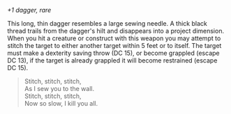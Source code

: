 *+1 dagger, rare*

This long, thin dagger resembles a large sewing needle. A thick black thread trails from the dagger's hilt and disappears into a project dimension. When you hit a creature or construct with this weapon you may attempt to stitch the target to either another target within 5 feet or to itself. The target must make a dexterity saving throw (DC 15), or become grappled (escape DC 13), if the target is already grappled it will become restrained (escape DC 15). 

> Stitch, stitch, stitch,</br>
> As I sew you to the wall.</br>
> Stitch, stitch, stitch,</br>
> Now so slow, I kill you all.
